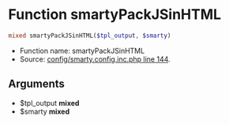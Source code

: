 Function smartyPackJSinHTML
===========================





```php
mixed smartyPackJSinHTML($tpl_output, $smarty)
```

* Function name: smartyPackJSinHTML
* Source: [config/smarty.config.inc.php line 144](https://github.com/PrestaShop/PrestaShop/blob/1.6.0.6/config/smarty.config.inc.php#L144).

Arguments
---------

* $tpl_output **mixed**
* $smarty **mixed**

